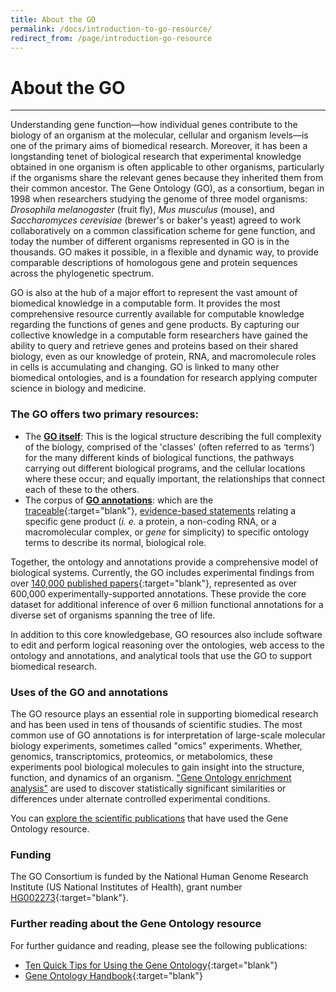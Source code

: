 ```yaml
---
title: About the GO
permalink: /docs/introduction-to-go-resource/
redirect_from: /page/introduction-go-resource
---
```


# About the GO
---
<!-- Mission Statement: The mission of the GO Consortium is to develop an up-to-date, comprehensive, computational model of biological systems, from the molecular level to larger pathways, cellular and organism-level systems. -->

Understanding gene function—how individual genes contribute to the biology of an organism at the molecular, cellular and organism levels—is one of the primary aims of biomedical research. Moreover, it has been a longstanding tenet of biological research that experimental knowledge obtained in one organism is often applicable to other organisms, particularly if the organisms share the relevant genes because they inherited them from their common ancestor. The Gene Ontology (GO), as a consortium, began in 1998 when researchers studying the genome of three model organisms: *Drosophila melanogaster* (fruit fly), *Mus musculus* (mouse), and *Saccharomyces cerevisiae* (brewer's or baker's yeast) agreed to work collaboratively on a common classification scheme for gene function, and today the number of different organisms represented in GO is in the thousands. GO makes it possible, in a flexible and dynamic way, to provide comparable descriptions of homologous gene and protein sequences across the phylogenetic spectrum.

GO is also at the hub of a major effort to represent the vast amount of biomedical knowledge in a computable form. It provides the most comprehensive resource currently available for computable knowledge regarding the functions of genes and gene products. By capturing our collective knowledge in a computable form researchers have gained the ability to query and retrieve genes and proteins based on their shared biology, even as our knowledge of protein, RNA, and macromolecule roles in cells is accumulating and changing. GO is linked to many other biomedical ontologies, and is a foundation for research applying computer science in biology and medicine.

### The GO offers two primary resources:

+ The **[GO itself](/docs/ontology-documentation/)**: This is the logical structure describing the full complexity of the biology, comprised of the 'classes' (often referred to as ‘terms’) for the many different kinds of biological functions, the pathways carrying out different biological programs, and the cellular locations where these occur; and equally important, the relationships that connect each of these to the others.
+ The corpus of **[GO annotations](/docs/go-annotations/)**: which are the [traceable](https://www.ncbi.nlm.nih.gov/pubmed/?term=loprovGeneOntol[SB]){:target="blank"}, [evidence-based statements](/docs/guide-go-evidence-codes/) relating a specific gene product (*i. e.* a protein, a non-coding RNA, or a macromolecular complex, or *gene* for simplicity) to specific ontology terms to describe its normal, biological role.

Together, the ontology and annotations provide a comprehensive model of biological systems. Currently, the GO includes experimental findings from over [140,000 published papers](https://www.ncbi.nlm.nih.gov/pubmed/?term=loprovGeneOntol[SB]){:target="blank"}, represented as over 600,000 experimentally-supported annotations. These provide the core dataset for additional inference of over 6 million functional annotations for a diverse set of organisms spanning the tree of life.

In addition to this core knowledgebase, GO resources also include software to edit and perform logical reasoning over the ontologies, web access to the ontology and annotations, and analytical tools that use the GO to support biomedical research.

### Uses of the GO and annotations
The GO resource plays an essential role in supporting biomedical research and has been used in tens of thousands of scientific studies. The most common use of GO annotations is for interpretation of large-scale molecular biology experiments, sometimes called "omics" experiments. Whether, genomics, transcriptomics, proteomics, or metabolomics, these experiments pool biological molecules to gain insight into the structure, function, and dynamics of an organism. ["Gene Ontology enrichment analysis"](/docs/go-enrichment-analysis) are used to discover statistically significant similarities or differences under alternate controlled experimental conditions.

You can [explore the scientific publications](/docs/publications/) that have used the Gene Ontology resource.

### Funding
The GO Consortium is funded by the National Human Genome Research Institute (US National Institutes of Health), grant number [HG002273](https://projectreporter.nih.gov/project_info_details.cfm?aid=9209989){:target="blank"}.

### Further reading about the Gene Ontology resource
For further guidance and reading, please see the following publications:

* [Ten Quick Tips for Using the Gene Ontology](http://journals.plos.org/ploscompbiol/article?id=10.1371/journal.pcbi.1003343){:target="blank"}
* [Gene Ontology Handbook](https://link.springer.com/book/10.1007%2F978-1-4939-3743-1){:target="blank"}
